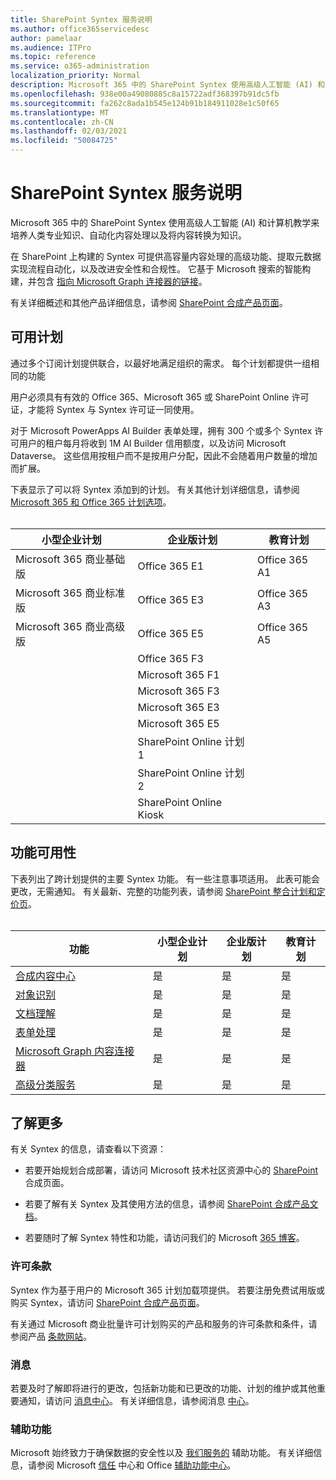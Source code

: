 ```yaml
---
title: SharePoint Syntex 服务说明
ms.author: office365servicedesc
author: pamelaar
ms.audience: ITPro
ms.topic: reference
ms.service: o365-administration
localization_priority: Normal
description: Microsoft 365 中的 SharePoint Syntex 使用高级人工智能 (AI) 和计算机教学来培养人类专业知识、自动化内容处理以及将内容转换为知识。
ms.openlocfilehash: 938e00a49080885c8a15722adf368397b91dc5fb
ms.sourcegitcommit: fa262c8ada1b545e124b91b184911028e1c50f65
ms.translationtype: MT
ms.contentlocale: zh-CN
ms.lasthandoff: 02/03/2021
ms.locfileid: "50084725"
---
```

# <a name="sharepoint-syntex-service-description"></a>SharePoint Syntex 服务说明 

Microsoft 365 中的 SharePoint Syntex 使用高级人工智能 (AI) 和计算机教学来培养人类专业知识、自动化内容处理以及将内容转换为知识。

在 SharePoint 上构建的 Syntex 可提供高容量内容处理的高级功能、提取元数据实现流程自动化，以及改进安全性和合规性。 它基于 Microsoft 搜索的智能构建，并包含 [指向 Microsoft Graph 连接器的链接](/microsoftsearch/connectors-overview)。

有关详细概述和其他产品详细信息，请参阅 [SharePoint 合成产品页面](https://aka.ms/sharepointsyntex)。

## <a name="available-plans"></a>可用计划

通过多个订阅计划提供联合，以最好地满足组织的需求。 每个计划都提供一组相同的功能

用户必须具有有效的 Office 365、Microsoft 365 或 SharePoint Online 许可证，才能将 Syntex 与 Syntex 许可证一同使用。

对于 Microsoft PowerApps AI Builder 表单处理，拥有 300 个或多个 Syntex 许可用户的租户每月将收到 1M AI Builder 信用额度，以及访问 Microsoft Dataverse。 这些信用按租户而不是按用户分配，因此不会随着用户数量的增加而扩展。

下表显示了可以将 Syntex 添加到的计划。 有关其他计划详细信息，请参阅 [Microsoft 365 和 Office 365 计划选项](https://docs.microsoft.com/office365/servicedescriptions/office-365-platform-service-description/office-365-plan-options)。<br><br>


| 小型企业计划            | 企业版计划         | 教育计划     |
| ------------------------------- | ------------------------ | ------------------- |
| Microsoft 365 商业基础版    | Office 365 E1            | Office 365 A1       |
| Microsoft 365 商业标准版 | Office 365 E3            | Office 365 A3       |
| Microsoft 365 商业高级版  | Office 365 E5            | Office 365 A5       |
|                                 | Office 365 F3            |                     |
|                                 | Microsoft 365 F1         |                     |
|                                 | Microsoft 365 F3         |                     |
|                                 | Microsoft 365 E3         |                     |
|                                 | Microsoft 365 E5         |                     |
|                                 | SharePoint Online 计划 1 |                     |
|                                 | SharePoint Online 计划 2 |                     |
|                                 | SharePoint Online Kiosk  |                     |

## <a name="feature-availability"></a>功能可用性

下表列出了跨计划提供的主要 Syntex 功能。 有一些注意事项适用。 此表可能会更改，无需通知。 有关最新、完整的功能列表，请参阅 [SharePoint 整合计划和定价页](https://www.microsoft.com/microsoft-365/enterprise/sharepoint-syntex)。<br><br>

| 功能 | 小型企业计划 | 企业版计划 | 教育计划 |
|--|--|--|--|
| [合成内容中心](sharepoint-syntex-features.md#syntex-content-center) | 是 | 是 | 是 |
| [对象识别](sharepoint-syntex-features.md#object-recognition) | 是 | 是 | 是 |
| [文档理解](sharepoint-syntex-features.md#document-understanding) | 是 | 是 | 是 |
| [表单处理](sharepoint-syntex-features.md#form-processing) | 是 | 是 | 是 |
| [Microsoft Graph 内容连接器](sharepoint-syntex-features.md#microsoft-graph-content-connectors) | 是 | 是 | 是 |
| [高级分类服务](sharepoint-syntex-features.md#advanced-taxonomy-services) | 是 | 是 | 是 |

## <a name="learn-more"></a>了解更多

有关 Syntex 的信息，请查看以下资源：

  - 若要开始规划合成部署，请访问 Microsoft 技术社区资源中心的 [SharePoint](https://resources.techcommunity.microsoft.com/sharepoint-syntex/) 合成页面。

  - 若要了解有关 Syntex 及其使用方法的信息，请参阅 [SharePoint 合成产品文档](/microsoft-365/contentunderstanding/)。

  - 若要随时了解 Syntex 特性和功能，请访问我们的 Microsoft [365 博客](https://go.microsoft.com/fwlink/?linkid=2084915)。

### <a name="licensing-terms"></a>许可条款

Syntex 作为基于用户的 Microsoft 365 计划加载项提供。 若要注册免费试用版或购买 Syntex，请访问 [SharePoint 合成产品页面](https://aka.ms/sharepointsyntex)。

有关通过 Microsoft 商业批量许可计划购买的产品和服务的许可条款和条件，请参阅产品 [条款网站](https://www.microsoft.com/licensing/terms/)。

### <a name="messaging"></a>消息 

若要及时了解即将进行的更改，包括新功能和已更改的功能、计划的维护或其他重要通知，请访问 [消息中心](https://go.microsoft.com/fwlink/p/?linkid=2070717)。 有关详细信息，请参阅消息 [中心](/microsoft-365/admin/manage/message-center)。

### <a name="accessibility"></a>辅助功能

Microsoft 始终致力于确保数据的安全性以及 [我们服务的](https://www.microsoft.com/trust-center/compliance/accessibility) 辅助功能。 有关详细信息，请参阅 Microsoft [信任](https://www.microsoft.com/trust-center) 中心和 Office [辅助功能中心](https://support.office.com/article/ecab0fcf-d143-4fe8-a2ff-6cd596bddc6d)。
